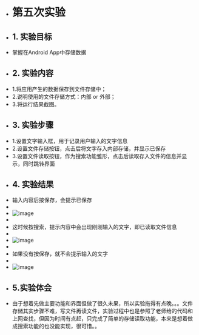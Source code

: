 ﻿+ # 第五次实验  
+ ## 1. 实验目标  
+ 掌握在Android App中存储数据 
+ ## 2. 实验内容  
+ 1.将应用产生的数据保存到文件存储中；
+ 2.说明使用的文件存储方式：内部 or 外部；
+ 3.将运行结果截图。 
+ ## 3. 实验步骤
+ 1.设置文字输入框，用于记录用户输入的文字信息  
+ 2.设置文件存储按钮，点击后将文字存入内部存储，并显示已保存 
+ 3.设置文件读取按钮，作为搜索功能雏形，点击后读取存入文件的信息并显示，同时跳转界面 
+ ## 4. 实验结果  
+ 输入内容后按保存，会提示已保存
+ 
+ ![image](https://github.com/LoadedFreak/android-labs-2018/blob/master/soft1614080902417/%235/%E5%9B%BE1.jpg)
+
+ 这时候按搜索，提示内容中会出现刚刚输入的文字，即已读取文件信息
+ 
+ ![image](https://github.com/LoadedFreak/android-labs-2018/blob/master/soft1614080902417/%235/%E5%9B%BE2.jpg)
+ 
+ 如果没有按保存，就不会提示输入的文字
+ 
+ ![image](https://github.com/LoadedFreak/android-labs-2018/blob/master/soft1614080902417/%235/%E5%9B%BE3.jpg)
+ ## 5.实验体会
+ 由于想着先做主要功能和界面但做了很久未果，所以实验拖得有点晚。。。文件存储其实步骤不难，写文件再读文件，实验过程中也是参照了老师给的代码和上网查找，但因为时间有点赶，只完成了简单的存储读取功能，本来是想着做成搜索功能的也没能实现，很可惜。。
